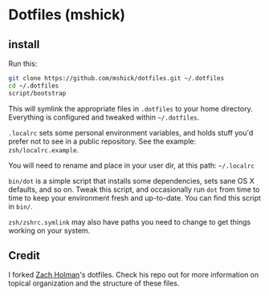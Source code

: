Dotfiles (mshick)
=================

## install

Run this:

```sh
git clone https://github.com/mshick/dotfiles.git ~/.dotfiles
cd ~/.dotfiles
script/bootstrap
```

This will symlink the appropriate files in `.dotfiles` to your home directory.
Everything is configured and tweaked within `~/.dotfiles`.

`.localrc` sets some personal environment variables, and holds stuff you'd
prefer not to see in a public repository. See the example: `zsh/localrc.example`.

You will need to rename and place in your user dir, at this path: `~/.localrc`

`bin/dot` is a simple script that installs some dependencies, sets sane OS X
defaults, and so on. Tweak this script, and occasionally run `dot` from
time to time to keep your environment fresh and up-to-date. You can find
this script in `bin/`.

`zsh/zshrc.symlink` may also have paths you need to change to get things working
on your system.

## Credit

I forked [Zach Holman](http://github.com/holman)'s dotfiles. Check his repo out
for more information on topical organization and the structure of these files.
